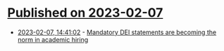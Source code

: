 # [Published on 2023-02-07](index.md)

* [2023-02-07, 14:41:02](https://news.ycombinator.com/item?id=34693339) - [Mandatory DEI statements are becoming the norm in academic hiring](https://www.economist.com/united-states/2023/02/04/american-universities-are-hiring-based-on-devotion-to-diversity)
